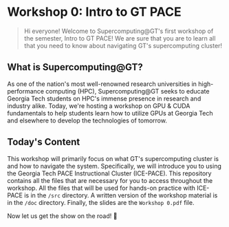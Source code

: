 # Workshop 0: Intro to GT PACE

> Hi everyone! Welcome to Supercomputing@GT's first workshop of the semester, Intro to GT PACE! We are sure that you are to learn all that you need to know about navigating GT's supercomputing cluster!

## What is Supercomputing@GT?

As one of the nation's most well-renowned research universities in high-performance computing (HPC), Supercomputing@GT seeks to educate Georgia Tech students on HPC's immense presence in research and industry alike. Today, we're hosting a workshop on GPU & CUDA fundamentals to help students learn how to utilize GPUs at Georgia Tech and elsewhere to develop the technologies of tomorrow.

## Today's Content

This workshop will primarily focus on what GT's supercomputing cluster is and how to navigate the system. Specifically, we will introduce you to using the Georgia Tech PACE Instructional Cluster (ICE-PACE). This repository contains all the files that are necessary for you to access throughout the workshop. All the files that will be used for hands-on practice with ICE-PACE is in the `/src` directory. A written version of the workshop material is in the `/doc` directory. Finally, the slides are the `Workshop 0.pdf` file.

Now let us get the show on the road! :confetti_ball:
